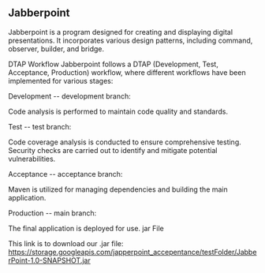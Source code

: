 ## Jabberpoint
Jabberpoint is a program designed for creating and displaying digital presentations. It incorporates various design patterns, including command, observer, builder, and bridge.

DTAP Workflow
Jabberpoint follows a DTAP (Development, Test, Acceptance, Production) workflow, where different workflows have been implemented for various stages:

Development -- development branch:

Code analysis is performed to maintain code quality and standards.

Test -- test branch:

Code coverage analysis is conducted to ensure comprehensive testing.
Security checks are carried out to identify and mitigate potential vulnerabilities.

Acceptance -- acceptance branch:

Maven is utilized for managing dependencies and building the main application.

Production -- main branch:

The final application is deployed for use.
jar File

This link is to download our .jar file: https://storage.googleapis.com/japperpoint_accepentance/testFolder/JabberPoint-1.0-SNAPSHOT.jar
